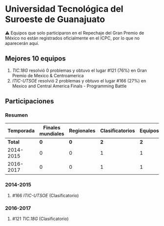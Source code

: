 ---
---

# Universidad Tecnológica del Suroeste de Guanajuato

:warning: Equipos que solo participaron en el Repechaje del Gran Premio de México no están registrados oficialmente en el ICPC, por lo que no aparecerán aquí.

## Mejores 10 equipos

1. _TIC.18G_ resolvió 0 problemas y obtuvo el lugar #121 (76%) en Gran Premio de Mexico & Centroamerica
1. _ITIC-UTSOE_ resolvió 2 problemas y obtuvo el lugar #166 (27%) en Mexico and Central America Finals - Programming Battle

## Participaciones

### Resumen

| Temporada | Finales mundiales | Regionales | Clasificatorios | Equipos |
| --- | --- | --- | --- | --- |
| **Total** | **0** | **0** | **2** | **2** |
| 2014-2015 | 0 | 0 | 1 | 1 |
| 2016-2017 | 0 | 0 | 1 | 1 |

### 2014-2015

1. #166 _ITIC-UTSOE_ (Clasificatorio)

### 2016-2017

1. #121 _TIC.18G_ (Clasificatorio)



